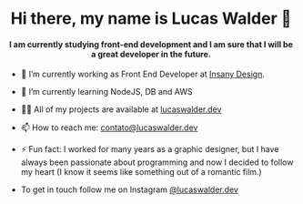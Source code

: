 <h1 align="center">Hi there, my name is Lucas Walder 👋</h1>
<h4 align="center">I am currently studying front-end development and I am sure that I will be a great developer in the future.</h3>


- 🔭 I’m currently working as Front End Developer at [Insany Design](https://github.com/insany-Design/).

- 🌱 I’m currently learning NodeJS, DB and AWS

- 👨‍💻 All of my projects are available at <a href="https://lucaswalder.dev">lucaswalder.dev<a/>

- 📫 How to reach me: contato@lucaswalder.dev

- ⚡ Fun fact: I worked for many years as a graphic designer, but I have always been passionate about programming and now I decided to follow my heart (I know it seems like something out of a romantic film.)

- To get in touch follow me on Instagram <a href="instagram.com/lucaswalder.dev">@lucaswalder.dev</a>




<!--
**lucaswalder/lucaswalder** is a ✨ _special_ ✨ repository because its `README.md` (this file) appears on your GitHub profile.

Here are some ideas to get you started:

- 🔭 I’m currently working on ...
- 🌱 I’m currently learning ...
- 👯 I’m looking to collaborate on ...
- 🤔 I’m looking for help with ...
- 💬 Ask me about ...
- 📫 How to reach me: ...
- 😄 Pronouns: ...
- ⚡ Fun fact: ...
-->
